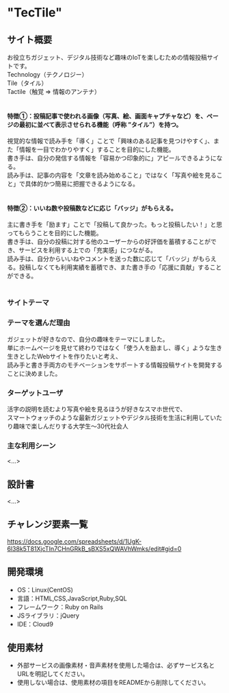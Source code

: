 # "TecTile"

## サイト概要
お役立ちガジェット、デジタル技術など趣味のIoTを楽しむための情報投稿サイトです。<br>
Technology（テクノロジー）<br>
Tile（タイル）<br>
Tactile（触覚 => 情報のアンテナ）<br>
<br>
#### 特徴①：投稿記事で使われる画像（写真、絵、画面キャプチャなど）を、ページの最初に並べて表示させられる機能（呼称 ”タイル”）を持つ。
視覚的な情報で読み手を「導く」ことで「興味のある記事を見つけやすく」、また「情報を一目でわかりやすく」することを目的にした機能。<br>
書き手は、自分の発信する情報を「容易かつ印象的に」アピールできるようになる。<br>
読み手は、記事の内容を「文章を読み始めること」ではなく「写真や絵を見ること」で具体的かつ簡易に把握できるようになる。<br>
<br>
#### 特徴②：いいね数や投稿数などに応じ「バッジ」がもらえる。
主に書き手を「励ます」ことで「投稿して良かった。もっと投稿したい！」と思ってもらうことを目的にした機能。<br>
書き手は、自分の投稿に対する他のユーザーからの好評価を蓄積することができ、サービスを利用する上での「充実感」につながる。<br>
読み手は、自分からいいねやコメントを送った数に応じて「バッジ」がもらえる。投稿しなくても利用実績を蓄積でき、また書き手の「応援に貢献」することができる。<br>
<br>
### サイトテーマ


### テーマを選んだ理由
ガジェットが好きなので、自分の趣味をテーマにしました。<br>
単にホームページを見せて終わりではなく「使う人を励まし、導く」ような生き生きとしたWebサイトを作りたいと考え、<br>
読み手と書き手両方のモチベーションをサポートする情報投稿サイトを開発することに決めました。<br>

### ターゲットユーザ
活字の説明を読むより写真や絵を見るほうが好きなスマホ世代で、<br>
スマートウォッチのような最新ガジェットやデジタル技術を生活に利用していたり趣味で楽しんだりする大学生～30代社会人<br>

### 主な利用シーン
<...>

## 設計書
<...>

## チャレンジ要素一覧
<https://docs.google.com/spreadsheets/d/1UgK-6l38k5T81XjcTIn7CHnGRkB_sBXS5xQWAVhWmks/edit#gid=0>

## 開発環境
- OS：Linux(CentOS)
- 言語：HTML,CSS,JavaScript,Ruby,SQL
- フレームワーク：Ruby on Rails
- JSライブラリ：jQuery
- IDE：Cloud9

## 使用素材
- 外部サービスの画像素材・音声素材を使用した場合は、必ずサービス名とURLを明記してください。
- 使用しない場合は、使用素材の項目をREADMEから削除してください。
